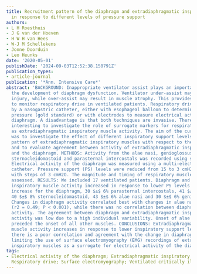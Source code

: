 ```yaml
---
title: Recruitment pattern of the diaphragm and extradiaphragmatic inspiratory muscles
  in response to different levels of pressure support
authors:
- L H Roesthuis
- J G van der Hoeven
- H W H van Hees
- W-J M Schellekens
- Jonne Doorduin
- Leo Heunks
date: '2020-05-01'
publishDate: '2024-09-03T12:52:38.150791Z'
publication_types:
- article-journal
publication: '*Ann. Intensive Care*'
abstract: 'BACKGROUND: Inappropriate ventilator assist plays an important role in
  the development of diaphragm dysfunction. Ventilator under-assist may lead to muscle
  injury, while over-assist may result in muscle atrophy. This provides a good rationale
  to monitor respiratory drive in ventilated patients. Respiratory drive can be monitored
  by a nasogastric catheter, either with esophageal balloon to determine muscular
  pressure (gold standard) or with electrodes to measure electrical activity of the
  diaphragm. A disadvantage is that both techniques are invasive. Therefore, it is
  interesting to investigate the role of surrogate markers for respiratory dive, such
  as extradiaphragmatic inspiratory muscle activity. The aim of the current study
  was to investigate the effect of different inspiratory support levels on the recruitment
  pattern of extradiaphragmatic inspiratory muscles with respect to the diaphragm
  and to evaluate agreement between activity of extradiaphragmatic inspiratory muscles
  and the diaphragm. METHODS: Activity from the alae nasi, genioglossus, scalene,
  sternocleidomastoid and parasternal intercostals was recorded using surface electrodes.
  Electrical activity of the diaphragm was measured using a multi-electrode nasogastric
  catheter. Pressure support (PS) levels were reduced from 15 to 3 cmH2O every 5 min
  with steps of 3 cmH2O. The magnitude and timing of respiratory muscle activity were
  assessed. RESULTS: We included 17 ventilated patients. Diaphragm and extradiaphragmatic
  inspiratory muscle activity increased in response to lower PS levels (36 $±$ 6%
  increase for the diaphragm, 30 $±$ 6% parasternal intercostals, 41 $±$ 6% scalene,
  40 $±$ 8% sternocleidomastoid, 43 $±$ 6% alae nasi and 30 $±$ 6% genioglossus).
  Changes in diaphragm activity correlated best with changes in alae nasi activity
  (r2 = 0.49; P < 0.001), while there was no correlation between diaphragm and sternocleidomastoid
  activity. The agreement between diaphragm and extradiaphragmatic inspiratory muscle
  activity was low due to a high individual variability. Onset of alae nasi activity
  preceded the onset of all other muscles. CONCLUSIONS: Extradiaphragmatic inspiratory
  muscle activity increases in response to lower inspiratory support levels. However,
  there is a poor correlation and agreement with the change in diaphragm activity,
  limiting the use of surface electromyography (EMG) recordings of extradiaphragmatic
  inspiratory muscles as a surrogate for electrical activity of the diaphragm.'
tags:
- Electrical activity of the diaphragm; Extradiaphragmatic inspiratory muscle activity;
  Respiratory drive; Surface electromyography; Ventilated critically ill patients
---
```

